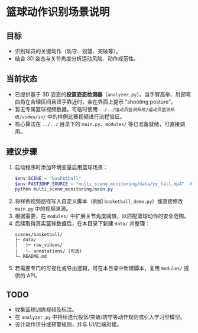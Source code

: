# 篮球动作识别场景说明

## 目标

- 识别球员的关键动作（防守、投篮、突破等）。
- 结合 3D 姿态与关节角度分析运动风险、动作规范性。

## 当前状态

- 已提供基于 3D 姿态的**投篮姿态检测器**（`analyzer.py`）。当手臂高举、肘部弯曲角在合理区间且双手靠近时，会在界面上提示 “shooting posture”。
- 暂无专属篮球视频数据。可临时使用 `../../运动员监测系统/运动员监测系统/video/in/` 中的样例比赛视频进行流程验证。
- 核心算法在 `../../` 目录下的 `main.py`、`modules/` 等已准备就绪，可直接调用。

## 建议步骤

1. 启动程序时添加环境变量启用篮球场景：
   ```powershell
   $env:SCENE = "basketball"
   $env:FAST3DHP_SOURCE = "multi_scene_monitoring/data/yy_fall.mp4"  # 或你的体育视频
   python multi_scene_monitoring/main.py
   ```
2. 将样例视频路径写入自定义脚本（例如 `basketball_demo.py`）或直接修改 `main.py` 中的视频来源。
3. 根据需要，在 `modules/` 中扩展关节角度阈值，以匹配篮球动作的安全范围。
4. 后续取得真实篮球数据后，在本目录下新建 `data/` 并整理：
   ```
   scenes/basketball/
   ├─ data/
   │   ├─ raw_videos/
   │   └─ annotations/ (可选)
   └─ README.md
   ```
5. 若需要专门的可视化或导出逻辑，可在本目录中新建脚本，复用 `modules/` 提供的 API。

## TODO

- 收集篮球训练视频及标注。
- 在 `analyzer.py` 中持续迭代投篮/突破/防守等动作规则或引入学习型模型。
- 设计动作评分或预警规则，并与 UI/后端对接。
